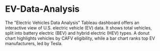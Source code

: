 # EV-Data-Analysis
The "Electric Vehicles Data Analysis" Tableau dashboard offers an interactive view of U.S. electric vehicle (EV) data. It shows total vehicles, split into battery electric (BEV) and hybrid electric (HEV) types. A donut chart highlights vehicles by CAFV eligibility, while a bar chart ranks top EV manufacturers, led by Tesla.
